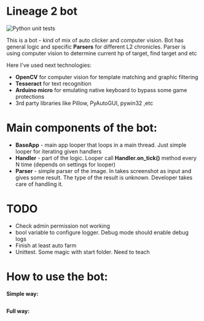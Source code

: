 # Lineage 2 bot 

![Python unit tests](https://github.com/lebedynskyi/L2Bot/actions/workflows/main.yaml/badge.svg)

This is a bot - kind of mix of auto clicker and computer vision.
Bot has general logic and specific **Parsers** for different L2 chronicles. Parser is using computer vision to determine current hp of target, find target and etc  

Here I've used next technologies:

* **OpenCV** for computer vision for template matching and graphic filtering 
* **Tesseract** for text recognition
* **Arduino micro** for emulating native keyboard to bypass some game protections
* 3rd party libraries like Pillow, PyAutoGUI, pywin32 ,etc

# Main components of the bot:
* **BaseApp** - main app looper that loops in a main thread. Just simple looper for  iterating given handlers
* **Handler** - part of the logic. Looper call **Handler.on_tick()** method every N time (depends on settings for looper)
* **Parser** - simple parser of the image. In takes screenshot as input and gives some result. The type of the result is unknown. Developer takes care of handling it.


# TODO
* Check admin permission not working
* bool variable to configure logger. Debug mode should enable debug logs
* Finish at least auto farm
* Unittest. Some magic with start folder. Need to teach 

# How to use the bot:


**Simple way:**
```python

```

**Full way:**
```python

```
